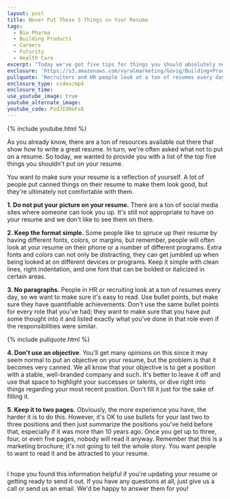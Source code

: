 ```yaml
---
layout: post
title: Never Put These 5 Things on Your Resume
tags:
  - Bio Pharma
  - Building Products
  - Careers
  - Futurity
  - Health Care
excerpt: "Today we've got five tips for things you should absolutely not include on your resume."
enclosure: 'https://s3.amazonaws.com/vyralmarketing/Govig/Building+Products/Videos/2017/Never+Put+These+5+Things+on+Your+Resume.mp4'
pullquote: 'Recruiters and HR people look at a ton of resumes every day, so make yours easy to read.'
enclosure_type: video/mp4
enclosure_time:
use_youtube_image: true
youtube_alternate_image:
youtube_code: PzdJIXRoFs8
---
```



{% include youtube.html %}

As you already know, there are a ton of resources available out there that show how to write a great resume. In turn, we're often asked what not to put on a resume. So today, we wanted to provide you with a list of the top five things you shouldn't put on your resume.

You want to make sure your resume is a reflection of yourself. A lot of people put canned things on their resume to make them look good, but they're ultimately not comfortable with them.&nbsp;

**1. Do not put your picture on your resume.** There are a ton of social media sites where someone can look you up. It's still not appropriate to have on your resume and we don't like to see them on there.

**2. Keep the format simple.** Some people like to spruce up their resume by having different fonts, colors, or margins, but remember, people will often look at your resume on their phone or a number of different programs. Extra fonts and colors can not only be distracting, they can get jumbled up when being looked at on different devices or programs. Keep it simple with clean lines, right indentation, and one font that can be bolded or italicized in certain areas.&nbsp;

**3. No paragraphs.** People in HR or recruiting look at a ton of resumes every day, so we want to make sure it's easy to read. Use bullet points, but make sure they have quantifiable achievements. Don't use the same bullet points for every role that you've had; they want to make sure that you have put some thought into it and listed exactly what you've done in that role even if the responsibilities were similar.&nbsp;

{% include pullquote.html %}

**4. Don't use an objective**. You'll get many opinions on this since it may seem normal to put an objective on your resume, but the problem is that it becomes very canned. We all know that your objective is to get a position with a stable, well-branded company and such. It's better to leave it off and use that space to highlight your successes or talents, or dive right into things regarding your most recent position. Don't fill it just for the sake of filling it.

**5. Keep it to two pages.** Obviously, the more experience you have, the harder it is to do this. However, it's OK to use bullets for your last two to three positions and then just summarize the positions you've held before that, especially if it was more than 10 years ago. Once you get up to three, four, or even five pages, nobody will read it anyway. Remember that this is a marketing brochure; it's not going to tell the whole story. You want people to want to read it and be attracted to your resume.&nbsp;

<br>I hope you found this information helpful if you're updating your resume or getting ready to send it out. If you have any questions at all, just give us a call or send us an email. We'd be happy to answer them for you!
<br>&nbsp;